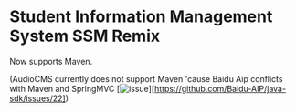 # Student Information Management System SSM Remix

Now supports Maven.

(AudioCMS currently does not support Maven 'cause Baidu Aip conflicts with Maven and SpringMVC [![issue](issue-image)][https://github.com/Baidu-AIP/java-sdk/issues/22])